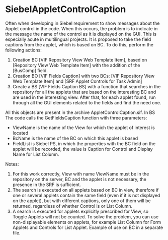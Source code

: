 # SiebelAppletControlCaption
Often when developing in Siebel requirement to show messages about the Applet control in the code. When this occurs, the problem is to indicate in the message the name of the control as it is displayed on the GUI.
This is especially acute in multilingual projects.
It is proposed to take the field captions from the applet, which is based on BC. To do this, perform the following actions:
1. Creation BC [VIF Repository View Web Template Item], based on [Repository View Web Template Item] with the addition of the [BusComp] field.
2. Creation BO [VIF Fields Caption] with two BCs: [VIF Repository View Web Template Item] and [SRF Applet Controls for Task Admin]
3. Create a BS [VIF Fields Caption BS] with a function that searches in the repository for all the applets that are based on the interesting BC and are used in the interesting view. After that, for each applet found, run through all the GUI elements related to the fields and find the need one.

All this objects are present in the archive AppletControlCaption.sif.
In BS The code calls the GetFieldsCaption function with three parameters: 
- ViewName is the name of the View for which the applet of interest is located 
- BcName is the name of the BC on which this applet is based
- FieldList is Siebel PS, in which the properties with the BC field on the applet will be recorded, the value is Caption for Control and Display Name for List Column.

Notes:
1. For this work correctly, View with name ViewName must be in the repository on the server, BC and the applet is not necessary, the presence in the SRF is sufficient.
2. The search is executed on all applets based on BC in view, therefore if one or several applets contain the same field (even if it is not displayed on the applet), but with different captions, only one of them will be returned, regardless of whether Control is or List Column.
3. A search is executed for applets explicitly prescribed for View, so Toggle Applets will not be counted. To solve the problem, you can use non-displayable elements on applets, for example List Column for Form Applets and Controls for List Applet.
Example of use on BC in a separate file.

